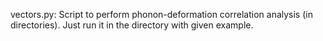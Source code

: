 vectors.py: Script to perform phonon-deformation correlation analysis (in directories). Just run it in the directory with given example.
